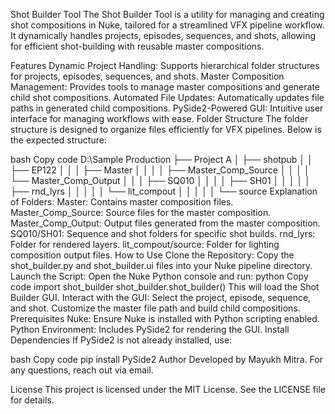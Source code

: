 Shot Builder Tool
The Shot Builder Tool is a utility for managing and creating shot compositions in Nuke, tailored for a streamlined VFX pipeline workflow. It dynamically handles projects, episodes, sequences, and shots, allowing for efficient shot-building with reusable master compositions.

Features
Dynamic Project Handling: Supports hierarchical folder structures for projects, episodes, sequences, and shots.
Master Composition Management: Provides tools to manage master compositions and generate child shot compositions.
Automated File Updates: Automatically updates file paths in generated child compositions.
PySide2-Powered GUI: Intuitive user interface for managing workflows with ease.
Folder Structure
The folder structure is designed to organize files efficiently for VFX pipelines. Below is the expected structure:

bash
Copy code
D:\Sample Production
├── Project A
│   ├── shotpub
│   │   ├── EP122
│   │   │   ├── Master
│   │   │   │   ├── Master_Comp_Source
│   │   │   │   └── Master_Comp_Output
│   │   │   ├── SQ010
│   │   │   │   ├── SH01
│   │   │   │   │   ├── rnd_lyrs
│   │   │   │   │   └── lit_compout
│   │   │   │   │       └── source
Explanation of Folders:
Master: Contains master composition files.
Master_Comp_Source: Source files for the master composition.
Master_Comp_Output: Output files generated from the master composition.
SQ010/SH01: Sequence and shot folders for specific shot builds.
rnd_lyrs: Folder for rendered layers.
lit_compout/source: Folder for lighting composition output files.
How to Use
Clone the Repository: Copy the shot_builder.py and shot_builder.ui files into your Nuke pipeline directory.
Launch the Script:
Open the Nuke Python console and run:
python
Copy code
import shot_builder
shot_builder.shot_builder()
This will load the Shot Builder GUI.
Interact with the GUI:
Select the project, episode, sequence, and shot.
Customize the master file path and build child compositions.
Prerequisites
Nuke: Ensure Nuke is installed with Python scripting enabled.
Python Environment: Includes PySide2 for rendering the GUI.
Install Dependencies
If PySide2 is not already installed, use:

bash
Copy code
pip install PySide2
Author
Developed by Mayukh Mitra.
For any questions, reach out via email.

License
This project is licensed under the MIT License. See the LICENSE file for details.
